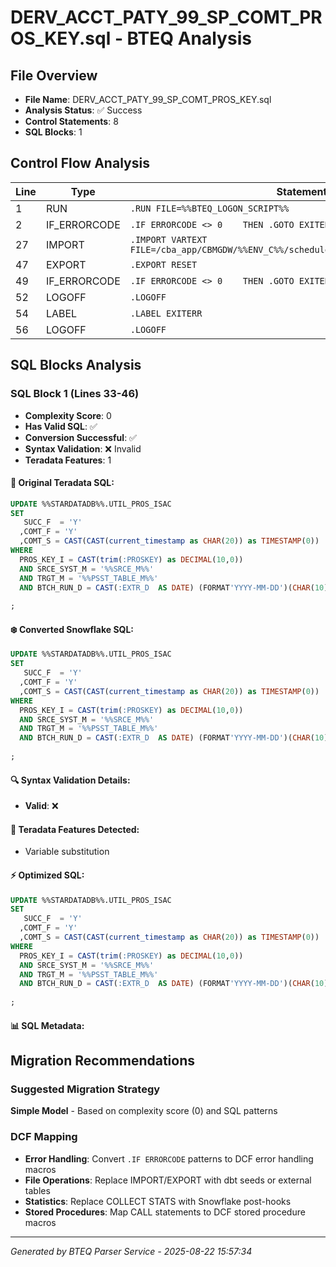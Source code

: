 # DERV_ACCT_PATY_99_SP_COMT_PROS_KEY.sql - BTEQ Analysis

## File Overview
- **File Name**: DERV_ACCT_PATY_99_SP_COMT_PROS_KEY.sql
- **Analysis Status**: ✅ Success
- **Control Statements**: 8
- **SQL Blocks**: 1

## Control Flow Analysis

| Line | Type | Statement |
|------|------|-----------|
| 1 | RUN | `.RUN FILE=%%BTEQ_LOGON_SCRIPT%%` |
| 2 | IF_ERRORCODE | `.IF ERRORCODE <> 0    THEN .GOTO EXITERR` |
| 27 | IMPORT | `.IMPORT VARTEXT FILE=/cba_app/CBMGDW/%%ENV_C%%/schedule/%%STRM_C%%_PROS_KEY_DATE...` |
| 47 | EXPORT | `.EXPORT RESET` |
| 49 | IF_ERRORCODE | `.IF ERRORCODE <> 0    THEN .GOTO EXITERR` |
| 52 | LOGOFF | `.LOGOFF` |
| 54 | LABEL | `.LABEL EXITERR` |
| 56 | LOGOFF | `.LOGOFF` |

## SQL Blocks Analysis

### SQL Block 1 (Lines 33-46)
- **Complexity Score**: 0
- **Has Valid SQL**: ✅
- **Conversion Successful**: ✅
- **Syntax Validation**: ❌ Invalid
- **Teradata Features**: 1

#### 📝 Original Teradata SQL:
```sql
UPDATE %%STARDATADB%%.UTIL_PROS_ISAC           
SET
   SUCC_F  = 'Y'
  ,COMT_F = 'Y'
  ,COMT_S = CAST(CAST(current_timestamp as CHAR(20)) as TIMESTAMP(0))
WHERE
  PROS_KEY_I = CAST(trim(:PROSKEY) as DECIMAL(10,0)) 
  AND SRCE_SYST_M = '%%SRCE_M%%'
  AND TRGT_M = '%%PSST_TABLE_M%%'
  AND BTCH_RUN_D = CAST(:EXTR_D  AS DATE) (FORMAT'YYYY-MM-DD')(CHAR(10))
  
;
```

#### ❄️ Converted Snowflake SQL:
```sql
UPDATE %%STARDATADB%%.UTIL_PROS_ISAC           
SET
   SUCC_F  = 'Y'
  ,COMT_F = 'Y'
  ,COMT_S = CAST(CAST(current_timestamp as CHAR(20)) as TIMESTAMP(0))
WHERE
  PROS_KEY_I = CAST(trim(:PROSKEY) as DECIMAL(10,0)) 
  AND SRCE_SYST_M = '%%SRCE_M%%'
  AND TRGT_M = '%%PSST_TABLE_M%%'
  AND BTCH_RUN_D = CAST(:EXTR_D  AS DATE) (FORMAT'YYYY-MM-DD')(CHAR(10))
  
;
```

#### 🔍 Syntax Validation Details:
- **Valid**: ❌

#### 🎯 Teradata Features Detected:
- Variable substitution

#### ⚡ Optimized SQL:
```sql
UPDATE %%STARDATADB%%.UTIL_PROS_ISAC           
SET
   SUCC_F  = 'Y'
  ,COMT_F = 'Y'
  ,COMT_S = CAST(CAST(current_timestamp as CHAR(20)) as TIMESTAMP(0))
WHERE
  PROS_KEY_I = CAST(trim(:PROSKEY) as DECIMAL(10,0)) 
  AND SRCE_SYST_M = '%%SRCE_M%%'
  AND TRGT_M = '%%PSST_TABLE_M%%'
  AND BTCH_RUN_D = CAST(:EXTR_D  AS DATE) (FORMAT'YYYY-MM-DD')(CHAR(10))
  
;
```

#### 📊 SQL Metadata:

## Migration Recommendations

### Suggested Migration Strategy
**Simple Model** - Based on complexity score (0) and SQL patterns

### DCF Mapping
- **Error Handling**: Convert `.IF ERRORCODE` patterns to DCF error handling macros
- **File Operations**: Replace IMPORT/EXPORT with dbt seeds or external tables
- **Statistics**: Replace COLLECT STATS with Snowflake post-hooks
- **Stored Procedures**: Map CALL statements to DCF stored procedure macros

---

*Generated by BTEQ Parser Service - 2025-08-22 15:57:34*
